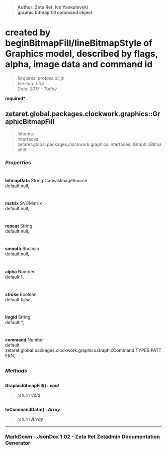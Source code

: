 > __Author: Zeta Ret, Ivo Yankulovski__  
> __graphic bitmap fill command object__  
# created by beginBitmapFill/lineBitmapStyle of Graphics model, described by flags, alpha, image data and command id  
> *Requires: protoss.all.js*  
> *Version: 1.03*  
> *Date: 2017 - Today*  

__required*__

## zetaret.global.packages.clockwork.graphics::GraphicBitmapFill  
> Inherits:   
> Interfaces: zetaret.global.packages.clockwork.graphics.interfaces::IGraphicBitmapFill  

### *Properties*  

#
__bitmapData__ String|CanvasImageSource  
default null,   

#
__matrix__ SVGMatrix  
default null,   

#
__repeat__ String  
default null,   

#
__smooth__ Boolean  
default null,   

#
__alpha__ Number  
default 1,   

#
__stroke__ Boolean  
default false,   

#
__imgid__ String  
default '',   

#
__command__ Number  
default zetaret.global.packages.clockwork.graphics.GraphicCommand.TYPES.PATTERN,   


##
### *Methods*  

##
__GraphicBitmapFill() : *void*__  
  
> *return __void__*  

##
__toCommandData() : *Array*__  
  
> *return __Array__*  

---
### MarkDown - JsonDox 1.02 - Zeta Ret Zetadmin Documentation Generator
